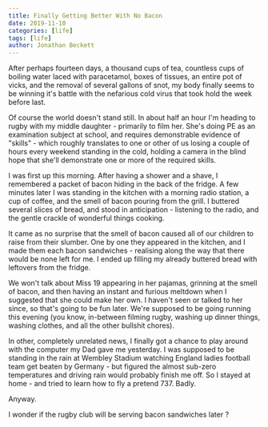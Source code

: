 ```yaml
---
title: Finally Getting Better With No Bacon
date: 2019-11-10
categories: [life]
tags: [life]
author: Jonathan Beckett
---
```


After perhaps fourteen days, a thousand cups of tea, countless cups of boiling water laced with paracetamol, boxes of tissues, an entire pot of vicks, and the removal of several gallons of snot, my body finally seems to be winning it's battle with the nefarious cold virus that took hold the week before last.

Of course the world doesn't stand still. In about half an hour I'm heading to rugby with my middle daughter - primarily to film her. She's doing PE as an examination subject at school, and requires demonstrable evidence of "skills" - which roughly translates to one or other of us losing a couple of hours every weekend standing in the cold, holding a camera in the blind hope that she'll demonstrate one or more of the required skills.

I was first up this morning. After having a shower and a shave, I remembered a packet of bacon hiding in the back of the fridge. A few minutes later I was standing in the kitchen with a morning radio station, a cup of coffee, and the smell of bacon pouring from the grill. I buttered several slices of bread, and stood in anticipation - listening to the radio, and the gentle crackle of wonderful things cooking.

It came as no surprise that the smell of bacon caused all of our children to raise from their slumber. One by one they appeared in the kitchen, and I made them each bacon sandwiches - realising along the way that there would be none left for me. I ended up filling my already buttered bread with leftovers from the fridge.

We won't talk about Miss 19 appearing in her pajamas, grinning at the smell of bacon, and then having an instant and furious meltdown when I suggested that she could make her own. I haven't seen or talked to her since, so that's going to be fun later. We're supposed to be going running this evening (you know, in-between filming rugby, washing up dinner things, washing clothes, and all the other bullshit chores).

In other, completely unrelated news, I finally got a chance to play around with the computer my Dad gave me yesterday. I was supposed to be standing in the rain at Wembley Stadium watching England ladies football team get beaten by Germany - but figured the almost sub-zero temperatures and driving rain would probably finish me off. So I stayed at home - and tried to learn how to fly a pretend 737. Badly.

Anyway.

I wonder if the rugby club will be serving bacon sandwiches later ?